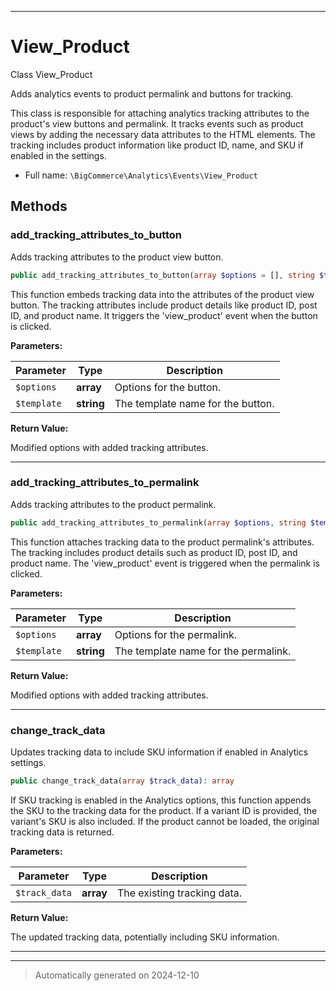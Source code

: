***

# View_Product

Class View_Product

Adds analytics events to product permalink and buttons for tracking.

This class is responsible for attaching analytics tracking attributes to the product's view
buttons and permalink. It tracks events such as product views by adding the necessary data
attributes to the HTML elements. The tracking includes product information like product ID,
name, and SKU if enabled in the settings.

* Full name: `\BigCommerce\Analytics\Events\View_Product`




## Methods


### add_tracking_attributes_to_button

Adds tracking attributes to the product view button.

```php
public add_tracking_attributes_to_button(array $options = [], string $template = &#039;&#039;): array
```

This function embeds tracking data into the attributes of the product view button.
The tracking attributes include product details like product ID, post ID, and product name.
It triggers the 'view_product' event when the button is clicked.






**Parameters:**

| Parameter | Type | Description |
|-----------|------|-------------|
| `$options` | **array** | Options for the button. |
| `$template` | **string** | The template name for the button. |


**Return Value:**

Modified options with added tracking attributes.




***

### add_tracking_attributes_to_permalink

Adds tracking attributes to the product permalink.

```php
public add_tracking_attributes_to_permalink(array $options, string $template): array
```

This function attaches tracking data to the product permalink's attributes.
The tracking includes product details such as product ID, post ID, and product name.
The 'view_product' event is triggered when the permalink is clicked.






**Parameters:**

| Parameter | Type | Description |
|-----------|------|-------------|
| `$options` | **array** | Options for the permalink. |
| `$template` | **string** | The template name for the permalink. |


**Return Value:**

Modified options with added tracking attributes.




***

### change_track_data

Updates tracking data to include SKU information if enabled in Analytics settings.

```php
public change_track_data(array $track_data): array
```

If SKU tracking is enabled in the Analytics options, this function appends the SKU
to the tracking data for the product. If a variant ID is provided, the variant's SKU
is also included. If the product cannot be loaded, the original tracking data is returned.






**Parameters:**

| Parameter | Type | Description |
|-----------|------|-------------|
| `$track_data` | **array** | The existing tracking data. |


**Return Value:**

The updated tracking data, potentially including SKU information.




***


***
> Automatically generated on 2024-12-10
